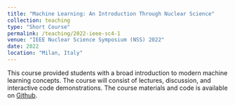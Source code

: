 ```yaml
---
title: "Machine Learning: An Introduction Through Nuclear Science"
collection: teaching
type: "Short Course"
permalink: /teaching/2022-ieee-sc4-1
venue: "IEEE Nuclear Science Symposium (NSS) 2022"
date: 2022
location: "Milan, Italy"
---
```


This course provided students with a broad introduction to modern machine learning concepts. The course will consist of lectures, discussion, and interactive code demonstrations. The course materials and code is available on [Github](https://github.com/jghawaly/IEEE_Intro2ML).
